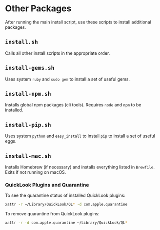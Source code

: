 # Other Packages

After running the main install script, use these scripts to install additional
packages.

## `install.sh`

Calls all other install scripts in the appropriate order.

## `install-gems.sh`

Uses system `ruby` and `sudo gem` to install a set of useful gems.

## `install-npm.sh`

Installs global npm packages (cli tools). Requires `node` and `npm` to be
installed.

## `install-pip.sh`

Uses system `python` and `easy_install` to install `pip` to install a set of
useful eggs.

## `install-mac.sh`

Installs Homebrew (if necessary) and installs everything listed in `Brewfile`.
Exits if not running on macOS.

### QuickLook Plugins and Quarantine

To see the quarantine status of installed QuickLook plugins:

```sh
xattr -r ~/Library/QuickLook/QL* -d com.apple.quarantine
```

To remove quarantine from QuickLook plugins:

```sh
xattr -r -d com.apple.quarantine ~/Library/QuickLook/QL*
```
